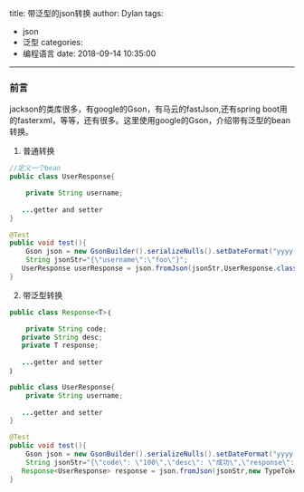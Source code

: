 title: 带泛型的json转换
author: Dylan
tags:
  - json
  - 泛型
categories:
  - 编程语言
date: 2018-09-14 10:35:00
---
### 前言
jackson的类库很多，有google的Gson，有马云的fastJson,还有spring boot用的fasterxml，等等，还有很多。这里使用google的Gson，介绍带有泛型的bean转换。
1. 普通转换

```java
//定义一个bean
public class UserResponse{

	private String username;
    
   ...getter and setter 
}

@Test
public void test(){
	Gson json = new GsonBuilder().serializeNulls().setDateFormat("yyyy-MM-dd HH:mm:ss").create();
	String jsonStr="{\"username\":\"foo\"}";
   UserResponse userResponse = json.fromJson(jsonStr,UserResponse.class);
}
```

2. 带泛型转换

```java
public class Response<T>｛

	private String code;
   private String desc;
   private T response;
   
   ...getter and setter
｝

public class UserResponse{
	private String username;
    
   ...getter and setter 
}

@Test
public void test(){
	Gson json = new GsonBuilder().serializeNulls().setDateFormat("yyyy-MM-dd HH:mm:ss").create();
	String jsonStr="{\"code\": \"100\",\"desc\": \"成功\",\"response\": {\"username\": \"foo\"}}";
   Response<UserResponse> response = json.fromJson(jsonStr,new TypeToken<Response<UserResponse>>(){}.getType());
}
```
